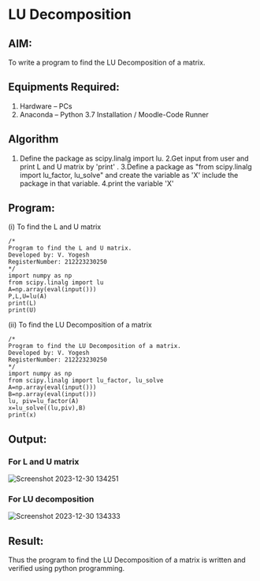 # LU Decomposition 

## AIM:
To write a program to find the LU Decomposition of a matrix.

## Equipments Required:
1. Hardware – PCs
2. Anaconda – Python 3.7 Installation / Moodle-Code Runner

## Algorithm
1. Define the package as scipy.linalg import lu.
2.Get input from user and print L and U matrix by 'print' .
3.Define a package as "from scipy.linalg import lu_factor, lu_solve" and create the variable as 'X' include the package in that variable.
4.print the variable 'X' 

## Program:
(i) To find the L and U matrix
```
/*
Program to find the L and U matrix.
Developed by: V. Yogesh
RegisterNumber: 212223230250
*/
import numpy as np
from scipy.linalg import lu
A=np.array(eval(input()))
P,L,U=lu(A)
print(L)
print(U)
```
(ii) To find the LU Decomposition of a matrix
```
/*
Program to find the LU Decomposition of a matrix.
Developed by: V. Yogesh
RegisterNumber: 212223230250
*/
import numpy as np
from scipy.linalg import lu_factor, lu_solve
A=np.array(eval(input()))
B=np.array(eval(input()))
lu, piv=lu_factor(A)
x=lu_solve((lu,piv),B)
print(x)
```

## Output:
### For L and U matrix
![Screenshot 2023-12-30 134251](https://github.com/AkilaMohan/LU-Decomposition/assets/148514598/4a8a169d-a4c0-42b9-be58-e010a586b867)

### For LU decomposition
![Screenshot 2023-12-30 134333](https://github.com/AkilaMohan/LU-Decomposition/assets/148514598/bb33b775-302d-42ce-b904-5fb1f77737bb)


## Result:
Thus the program to find the LU Decomposition of a matrix is written and verified using python programming.

